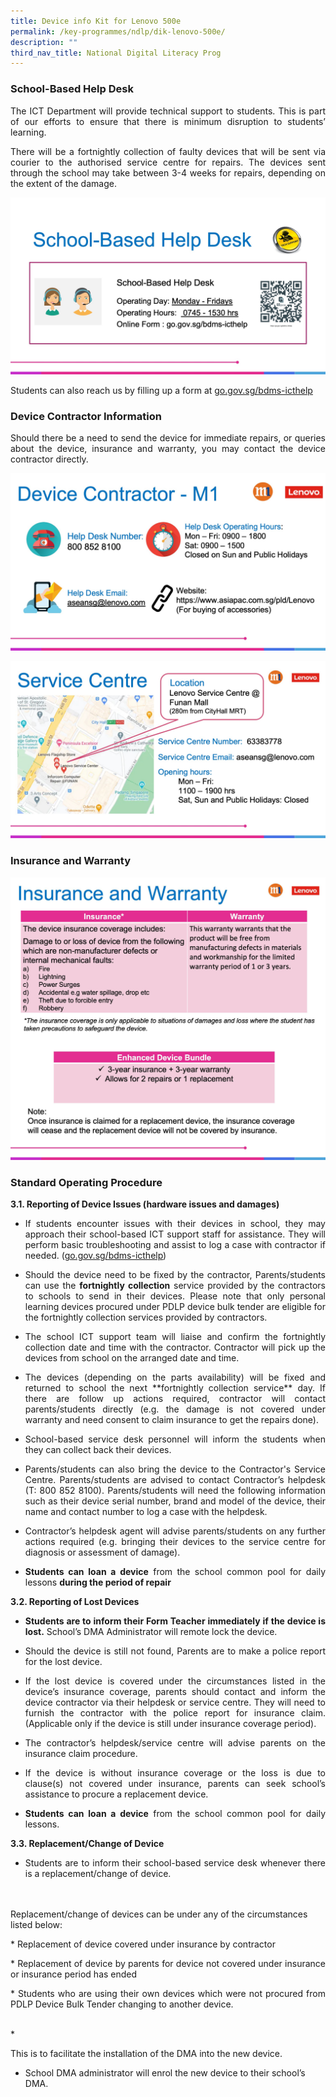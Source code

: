 ```yaml
---
title: Device info Kit for Lenovo 500e
permalink: /key-programmes/ndlp/dik-lenovo-500e/
description: ""
third_nav_title: National Digital Literacy Prog
---
```


### School-Based Help Desk
<p style="text-align:justify">The ICT Department will provide technical support to students.    This is part of our efforts to ensure that there is minimum disruption to students’ learning.  </p>

<p style="text-align:justify">There will be a fortnightly collection of faulty devices that will be sent via courier to the authorised service centre for repairs. The devices sent through the school may take between 3-4 weeks for repairs, depending on the extent of the damage.</p>

![School-Based Help Desk](/images/Keyprogrammes/Ndlp/31-device-support-01.jpeg)

Students can also reach us by filling up a form at [go.gov.sg/bdms-icthelp](https://form.gov.sg/#!/6003ab0667a3e600110513fe)

### Device Contractor Information

<p style="text-align:justify">Should there be a need to send the device for immediate repairs, or queries about the device, insurance and warranty, you may contact the device contractor directly.</p>

![Device Contractor Information](/images/Keyprogrammes/Ndlp/32-device-support-02.jpeg)

![Service Centre](/images/Keyprogrammes/Ndlp/33-device-support-03.jpeg)

### Insurance and Warranty

![Insurance and Warranty](/images/Keyprogrammes/Ndlp/34-device-support-04.jpg)

### Standard Operating Procedure

**3.1.  Reporting of Device Issues (hardware issues and damages)**

* <p style="text-align:justify">If students encounter issues with their devices in school, they may approach their school-based ICT support staff for assistance. They will perform basic troubleshooting and assist to log a case with contractor if needed. (<a href="https://form.gov.sg/#!/6003ab0667a3e600110513fe">go.gov.sg/bdms-icthelp</a>)</p>

* <p style="text-align:justify">Should the device need to be fixed by the contractor, Parents/students can use the <b>fortnightly collection</b> service provided by the contractors to schools to send in their devices.  Please note that only personal learning devices procured under PDLP device bulk tender are eligible for the fortnightly collection services provided by contractors.</p>

* <p style="text-align:justify">The school ICT support team will liaise and confirm the fortnightly collection date and time with the contractor. Contractor will pick up the devices from school on the arranged date and time.</p>

* <p style="text-align:justify">The devices (depending on the parts availability) will be fixed and returned to school the next **fortnightly collection service** day. If there are follow up actions required, contractor will contact parents/students directly (e.g. the damage is not covered under warranty and need consent to claim insurance to get the repairs done).</p>

* <p style="text-align:justify">School-based service desk personnel will inform the students when they can collect back their devices.</p>

* <p style="text-align:justify">Parents/students can also bring the device to the Contractor's Service Centre.  Parents/students are advised to contact Contractor’s helpdesk (T: 800 852 8100). Parents/students will need the following information such as their device serial number, brand and model of the device, their name and contact number to log a case with the helpdesk.</p>
* <p style="text-align:justify">Contractor’s helpdesk agent will advise parents/students on any further actions required (e.g. bringing their devices to the service centre for diagnosis or assessment of damage).</p>
* <p style="text-align:justify"><b>Students can loan a device</b> from the school common pool for daily lessons <b>during the period of repair</b></p>

**3.2. Reporting of Lost Devices**

* <p style="text-align:justify"><b>Students are to inform their Form Teacher immediately if the device is lost.</b>  School’s DMA Administrator will remote lock the device.  </p>

* <p style="text-align:justify">Should the device is still not found, Parents are to make a police report for the lost device.</p>

* <p style="text-align:justify">If the lost device is covered under the circumstances listed in the device’s insurance coverage, parents should contact and inform the device contractor via their helpdesk or service centre. They will need to furnish the contractor with the police report for insurance claim. (Applicable only if the device is still under insurance coverage period).</p>

* <p style="text-align:justify">The contractor’s helpdesk/service centre will advise parents on the insurance claim procedure.</p>

* <p style="text-align:justify">If the device is without insurance coverage or the loss is due to clause(s) not covered under insurance, parents can seek school’s assistance to procure a replacement device.</p>

* <p style="text-align:justify"><b>Students can loan a device</b> from the school common pool for daily lessons.</p>

**3.3.  Replacement/Change of Device**

* <p style="text-align:justify">Students are to inform their school-based service desk whenever there is a replacement/change of device.
<br><br>Replacement/change of devices can be under any of the circumstances listed below:</p>
  <p style="text-align:justify">* Replacement of device covered under insurance by contractor</p>
	<p style="text-align:justify">* Replacement of device by parents for device not covered under insurance or insurance period has ended</p>
	<p style="text-align:justify">* Students who are using their own devices which were not procured from PDLP Device Bulk Tender changing to another device.</p>
<br>
*  <p style="text-align:justify">This is to facilitate the installation of the DMA into the new device.</p>

*  School DMA administrator will enrol the new device to their school’s DMA.</p>